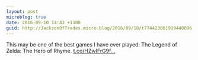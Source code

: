 ```yaml
---
layout: post
microblog: true
date: 2016-09-10 14:43 +1300
guid: http://JacksonOfTrades.micro.blog/2016/09/10/t774423061919440896.html
---
```

This may be one of the best games I have ever played: The Legend of Zelda: The Hero of Rhyme. [t.co/HZwIFrG9f...](https://t.co/HZwIFrG9fE)
